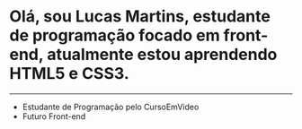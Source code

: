 ### 
<h1>Olá, sou Lucas Martins, estudante de programação focado em front-end, atualmente estou aprendendo HTML5 e CSS3.</h1>
<hr>
<ul>
    <li> Estudante de Programação pelo CursoEmVideo</li>
    <li> Futuro Front-end</li>
</ul>